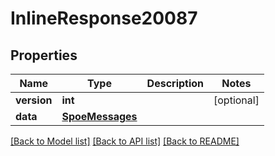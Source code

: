 # InlineResponse20087

## Properties
Name | Type | Description | Notes
------------ | ------------- | ------------- | -------------
**version** | **int** |  | [optional] 
**data** | [**SpoeMessages**](SpoeMessages.md) |  | 

[[Back to Model list]](../README.md#documentation-for-models) [[Back to API list]](../README.md#documentation-for-api-endpoints) [[Back to README]](../README.md)

